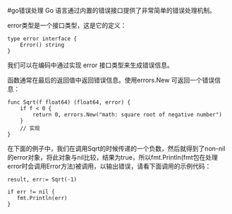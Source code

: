 #go错误处理
Go 语言通过内置的错误接口提供了非常简单的错误处理机制。

error类型是一个接口类型，这是它的定义：

	type error interface {
		Error() string
	}
我们可以在编码中通过实现 error 接口类型来生成错误信息。

函数通常在最后的返回值中返回错误信息。使用errors.New 可返回一个错误信息：

	func Sqrt(f float64) (float64, error) {
	    if f < 0 {
	        return 0, errors.New("math: square root of negative number")
	    }
	    // 实现
	}
在下面的例子中，我们在调用Sqrt的时候传递的一个负数，然后就得到了non-nil的error对象，将此对象与nil比较，结果为true，所以fmt.Println(fmt包在处理error时会调用Error方法)被调用，以输出错误，请看下面调用的示例代码：

	result, err:= Sqrt(-1)

	if err != nil {
	   fmt.Println(err)
	}